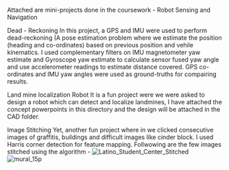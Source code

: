 Attached are mini-projects done in the coursework - Robot Sensing and Navigation

Dead - Reckoning
In this project, a GPS and IMU were used to perform dead-reckoning (A pose estimation problem where we estimate the position (heading and co-ordinates) based on previous position and vehile kinematics.
I used complementary filters on IMU magnetometer yaw estimate and Gyroscope yaw estimate to calculate sensor fused yaw angle and use accelerometer readings to estimate distance covered. 
GPS co-ordinates and IMU yaw angles were used as ground-truths for compairing results.

Land mine localization Robot
It is a fun project were we were asked to design a robot which can detect and localize landmines, I have attached the concept powerpoints in this directory and the design will be attached in the CAD folder.

Image Stitching
Yet, another fun project where in we clicked consecutive images of graffitis, buildings and difficult images like cinder block. I used Harris corner detection for feature mapping. Follwowing are the few images stitched using the algorithm -
![Latino_Student_Center_Stitched](https://user-images.githubusercontent.com/115650174/205965783-d11f73e2-1a9f-454c-9596-6d8e0e6c1466.png)
![mural_15p](https://user-images.githubusercontent.com/115650174/205965845-3b50a0b3-6bfd-429a-88ab-528434b1336d.png)
